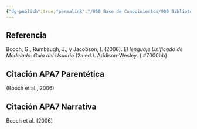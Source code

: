 ```yaml
---
{"dg-publish":true,"permalink":"/050 Base de Conocimientos/900 Biblioteca/Zk Lit (Booch et al., 2006) Booch, G., Rumbaugh, J., y Jacobson, I. (2006). El lenguaje Unificado de Modelado - Guía del Usuario (2a ed). Addison-Wesley./","tags":["#definir"]}
---
```


## Referencia
Booch, G., Rumbaugh, J., y Jacobson, I. (2006). _El lenguaje Unificado de Modelado: Guía del Usuario_ (2a ed.). Addison-Wesley.
{ #7000bb}


## Citación APA7 Parentética
(Booch et al., 2006)

## Citación APA7 Narrativa
Booch et al. (2006)

